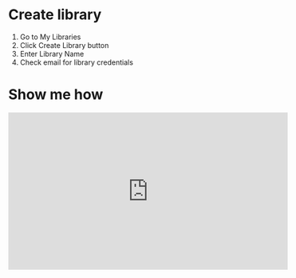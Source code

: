 # Create library


1. Go to My Libraries 
2. Click Create Library button
3. Enter Library Name
4. Check email for library credentials

# Show me how
<iframe width="560" height="315"
src="https://www.youtube.com/embed/MUQfKFzIOeU" 
frameborder="0" 
allow="accelerometer; autoplay; encrypted-media; gyroscope; picture-in-picture" 
allowfullscreen></iframe>

